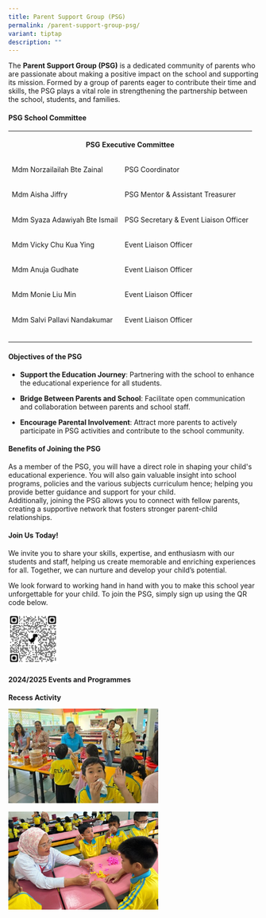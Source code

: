 ```yaml
---
title: Parent Support Group (PSG)
permalink: /parent-support-group-psg/
variant: tiptap
description: ""
---
```

<p>The <strong>Parent Support Group (PSG)</strong> is a dedicated community
of parents who are passionate about making a positive impact on the school
and supporting its mission. Formed by a group of parents eager to contribute
their time and skills, the PSG plays a vital role in strengthening the
partnership between the school, students, and families.</p>
<h4><strong>PSG School Committee</strong></h4>
<table style="minWidth: 50px">
<colgroup>
<col>
<col>
</colgroup>
<tbody>
<tr>
<th rowspan="1" colspan="2">
<p><strong>PSG Executive Committee</strong>
</p>
</th>
</tr>
<tr>
<td rowspan="1" colspan="1">
<p>Mdm Norzailailah Bte Zainal</p>
</td>
<td rowspan="1" colspan="1">
<p>PSG Coordinator</p>
</td>
</tr>
<tr>
<td rowspan="1" colspan="1">
<p>Mdm Aisha Jiffry</p>
</td>
<td rowspan="1" colspan="1">
<p>PSG Mentor &amp; Assistant Treasurer</p>
</td>
</tr>
<tr>
<td rowspan="1" colspan="1">
<p>Mdm Syaza Adawiyah Bte Ismail</p>
</td>
<td rowspan="1" colspan="1">
<p>PSG Secretary &amp; Event Liaison Officer</p>
</td>
</tr>
<tr>
<td rowspan="1" colspan="1">
<p>Mdm Vicky Chu Kua Ying</p>
</td>
<td rowspan="1" colspan="1">
<p>Event Liaison Officer</p>
</td>
</tr>
<tr>
<td rowspan="1" colspan="1">
<p>Mdm Anuja Gudhate</p>
</td>
<td rowspan="1" colspan="1">
<p>Event Liaison Officer</p>
</td>
</tr>
<tr>
<td rowspan="1" colspan="1">
<p>Mdm Monie Liu Min</p>
</td>
<td rowspan="1" colspan="1">
<p>Event Liaison Officer</p>
</td>
</tr>
<tr>
<td rowspan="1" colspan="1">
<p>Mdm Salvi Pallavi Nandakumar</p>
</td>
<td rowspan="1" colspan="1">
<p>Event Liaison Officer</p>
</td>
</tr>
<tr>
<td rowspan="1" colspan="1">
<p></p>
</td>
<td rowspan="1" colspan="1">
<p></p>
</td>
</tr>
</tbody>
</table>
<h4><strong>Objectives of the PSG</strong></h4>
<ul data-tight="true" class="tight">
<li>
<p><strong>Support the Education Journey</strong>: Partnering with the school
to enhance the educational experience for all students.</p>
</li>
<li>
<p><strong>Bridge Between Parents and School</strong>: Facilitate open communication
and collaboration between parents and school staff.</p>
</li>
<li>
<p><strong>Encourage Parental Involvement</strong>: Attract more parents
to actively participate in PSG activities and contribute to the school
community.</p>
</li>
</ul>
<h4><strong>Benefits of Joining the PSG</strong></h4>
<p>As a member of the PSG, you will have a direct role in shaping your child's
educational experience. You will also gain valuable insight into school
programs, policies and the various subjects curriculum hence; helping you
provide better guidance and support for your child.
<br>Additionally, joining the PSG allows you to connect with fellow parents,
creating a supportive network that fosters stronger parent-child relationships.</p>
<h4><strong>Join Us Today!</strong></h4>
<p>We invite you to share your skills, expertise, and enthusiasm with our
students and staff, helping us create memorable and enriching experiences
for all. Together, we can nurture and develop your child’s potential.</p>
<p>We look forward to working hand in hand with you to make this school year
unforgettable for your child. To join the PSG, simply sign up using the
QR code below.</p>
<div class="isomer-image-wrapper">
<img style="width: 20%;" height="auto" width="100%" alt="PSG QRCode" src="/images/For Parents/PSG/PSG_2025QRCode.png">
</div>
<h4><strong>2024/2025 Events and Programmes</strong></h4>
<p><strong>Recess Activity</strong>
</p>
<div class="isomer-image-wrapper">
<img style="width: 60%;" height="auto" width="100%" alt="PSG Activity1" src="/images/For Parents/PSG/PSG_Activity1.jpg">
</div>
<p></p>
<div class="isomer-image-wrapper">
<img style="width: 60%;" height="auto" width="100%" alt="PSG Activity2" src="/images/For Parents/PSG/PSG_Activity2.jpg">
</div>
<p></p>